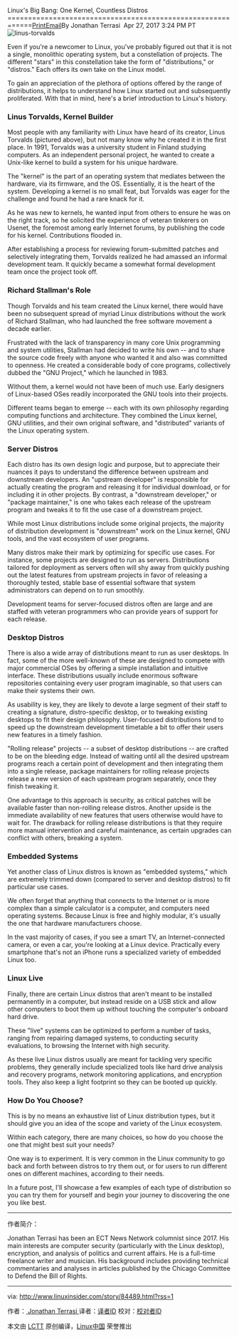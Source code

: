 Linux's Big Bang: One Kernel, Countless Distros
============================================================[Print][1][Email][2]By Jonathan Terrasi 
Apr 27, 2017 3:24 PM PT
![linus-torvalds](http://www.linuxinsider.com/article_images/story_graphics_xlarge/xl-2017-linus-torvalds-1.jpg)

Even if you're a newcomer to Linux, you've probably figured out that it is not a single, monolithic operating system, but a constellation of projects. The different "stars" in this constellation take the form of "distributions," or "distros." Each offers its own take on the Linux model.

To gain an appreciation of the plethora of options offered by the range of distributions, it helps to understand how Linux started out and subsequently proliferated. With that in mind, here's a brief introduction to Linux's history.

### Linus Torvalds, Kernel Builder

Most people with any familiarity with Linux have heard of its creator, Linus Torvalds (pictured above), but not many know why he created it in the first place. In 1991, Torvalds was a university student in Finland studying computers. As an independent personal project, he wanted to create a Unix-like kernel to build a system for his unique hardware.

The "kernel" is the part of an operating system that mediates between the hardware, via its firmware, and the OS. Essentially, it is the heart of the system. Developing a kernel is no small feat, but Torvalds was eager for the challenge and found he had a rare knack for it.

As he was new to kernels, he wanted input from others to ensure he was on the right track, so he solicited the experience of veteran tinkerers on Usenet, the foremost among early Internet forums, by publishing the code for his kernel. Contributions flooded in.

After establishing a process for reviewing forum-submitted patches and selectively integrating them, Torvalds realized he had amassed an informal development team. It quickly became a somewhat formal development team once the project took off.

### Richard Stallman's Role

Though Torvalds and his team created the Linux kernel, there would have been no subsequent spread of myriad Linux distributions without the work of Richard Stallman, who had launched the free software movement a decade earlier.

Frustrated with the lack of transparency in many core Unix programming and system utilities, Stallman had decided to write his own -- and to share the source code freely with anyone who wanted it and also was committed to openness. He created a considerable body of core programs, collectively dubbed the "GNU Project," which he launched in 1983.

Without them, a kernel would not have been of much use. Early designers of Linux-based OSes readily incorporated the GNU tools into their projects.

Different teams began to emerge -- each with its own philosophy regarding computing functions and architecture. They combined the Linux kernel, GNU utilities, and their own original software, and "distributed" variants of the Linux operating system.

### Server Distros

Each distro has its own design logic and purpose, but to appreciate their nuances it pays to understand the difference between upstream and downstream developers. An "upstream developer" is responsible for actually creating the program and releasing it for individual download, or for including it in other projects. By contrast, a "downstream developer," or "package maintainer," is one who takes each release of the upstream program and tweaks it to fit the use case of a downstream project.

While most Linux distributions include some original projects, the majority of distribution development is "downstream" work on the Linux kernel, GNU tools, and the vast ecosystem of user programs.

Many distros make their mark by optimizing for specific use cases. For instance, some projects are designed to run as servers. Distributions tailored for deployment as servers often will shy away from quickly pushing out the latest features from upstream projects in favor of releasing a thoroughly tested, stable base of essential software that system administrators can depend on to run smoothly.

Development teams for server-focused distros often are large and are staffed with veteran programmers who can provide years of support for each release.

### Desktop Distros

There is also a wide array of distributions meant to run as user desktops. In fact, some of the more well-known of these are designed to compete with major commercial OSes by offering a simple installation and intuitive interface. These distributions usually include enormous software repositories containing every user program imaginable, so that users can make their systems their own.

As usability is key, they are likely to devote a large segment of their staff to creating a signature, distro-specific desktop, or to tweaking existing desktops to fit their design philosophy. User-focused distributions tend to speed up the downstream development timetable a bit to offer their users new features in a timely fashion.

"Rolling release" projects -- a subset of desktop distributions -- are crafted to be on the bleeding edge. Instead of waiting until all the desired upstream programs reach a certain point of development and then integrating them into a single release, package maintainers for rolling release projects release a new version of each upstream program separately, once they finish tweaking it.

One advantage to this approach is security, as critical patches will be available faster than non-rolling release distros. Another upside is the immediate availability of new features that users otherwise would have to wait for. The drawback for rolling release distributions is that they require more manual intervention and careful maintenance, as certain upgrades can conflict with others, breaking a system.

### Embedded Systems

Yet another class of Linux distros is known as "embedded systems," which are extremely trimmed down (compared to server and desktop distros) to fit particular use cases.

We often forget that anything that connects to the Internet or is more complex than a simple calculator is a computer, and computers need operating systems. Because Linux is free and highly modular, it's usually the one that hardware manufacturers choose.

In the vast majority of cases, if you see a smart TV, an Internet-connected camera, or even a car, you're looking at a Linux device. Practically every smartphone that's not an iPhone runs a specialized variety of embedded Linux too.

### Linux Live

Finally, there are certain Linux distros that aren't meant to be installed permanently in a computer, but instead reside on a USB stick and allow other computers to boot them up without touching the computer's onboard hard drive.

These "live" systems can be optimized to perform a number of tasks, ranging from repairing damaged systems, to conducting security evaluations, to browsing the Internet with high security.

As these live Linux distros usually are meant for tackling very specific problems, they generally include specialized tools like hard drive analysis and recovery programs, network monitoring applications, and encryption tools. They also keep a light footprint so they can be booted up quickly.

### How Do You Choose?

This is by no means an exhaustive list of Linux distribution types, but it should give you an idea of the scope and variety of the Linux ecosystem.

Within each category, there are many choices, so how do you choose the one that might best suit your needs?

One way is to experiment. It is very common in the Linux community to go back and forth between distros to try them out, or for users to run different ones on different machines, according to their needs.

In a future post, I'll showcase a few examples of each type of distribution so you can try them for yourself and begin your journey to discovering the one you like best.

--------------------------------------------------------------------------------

作者简介：

Jonathan Terrasi has been an ECT News Network columnist since 2017. His main interests are computer security (particularly with the Linux desktop), encryption, and analysis of politics and current affairs. He is a full-time freelance writer and musician. His background includes providing technical commentaries and analyses in articles published by the Chicago Committee to Defend the Bill of Rights.

------

via: http://www.linuxinsider.com/story/84489.html?rss=1

作者：[ Jonathan Terrasi ][a]
译者：[译者ID](https://github.com/译者ID)
校对：[校对者ID](https://github.com/校对者ID)

本文由 [LCTT](https://github.com/LCTT/TranslateProject) 原创编译，[Linux中国](https://linux.cn/) 荣誉推出

[a]:http://www.linuxinsider.com/story/84489.html?rss=1#searchbyline
[1]:http://www.linuxinsider.com/story/84489.html?rss=1#
[2]:http://www.linuxinsider.com/perl/mailit/?id=84489
